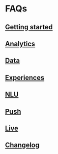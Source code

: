 # FAQs

## [Getting started](/getting_started/getting_started.md)

## [Analytics](analytics/analytics.md)

## [Data](/data/data.md)

## [Experiences](experience/experience.md)

## [NLU](nlu/nlu.md)

## [Push](push/push.md)

## [Live](/live/live.md)

## [Changelog](changelog/changelog.md)


